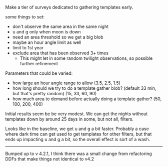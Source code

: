 Make a tier of surveys dedicated to gathering templates early.

some things to set:
* don't observe the same area in the same night
* u and g only when moon is down
* need an area threshold so we get a big blob
* maybe an hour angle limit as well
* limit to 1st year
* exclude area that has been observed 3+ times
    * This might let in some random twilight observations, so possible further refinement



Parameters that could be varied:
* how large an hour angle range to allow (3.5, 2.5, 1.5)
* how long should we try to do a template gather blob? (default 33 min, but that's pretty random) (15, 33, 60, 90)
* how much area to demand before actually doing a template gather? (50, 100, 200, 400)



Initial results seem be be very modest. We can get the nights without templates down by around 25 days in some, but not all, filters. 

Looks like in the baseline, we get u and g a bit faster. Probably a case where dark time can get used to get templates for other filters, but that ends up impacting u and g a bit, so the overall effect is sort of a wash.

----

Bumped up to v 4.2.1, I think there was a small change from refactoring DDFs that make things not identical to v4.2